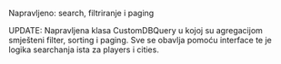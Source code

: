 Napravljeno: search, filtriranje i paging

UPDATE: Napravljena klasa CustomDBQuery u kojoj su agregacijom smješteni filter, sorting i paging. 
Sve se obavlja pomoću interface te je logika searchanja ista za players i cities.